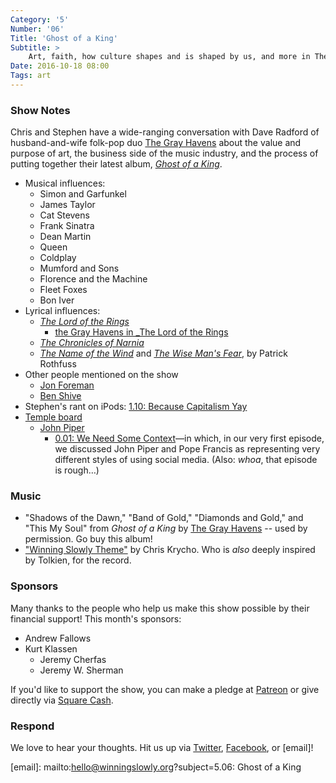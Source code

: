 ```yaml
---
Category: '5'
Number: '06'
Title: 'Ghost of a King'
Subtitle: >
    Art, faith, how culture shapes and is shaped by us, and more in The Gray Havens’ latest album
Date: 2016-10-18 08:00
Tags: art
---
```


### Show Notes

Chris and Stephen have a wide-ranging conversation with Dave Radford of husband-and-wife folk-pop duo [The Gray Havens][The Gray Havens] about the value and purpose of art, the business side of the music industry, and the process of putting together their latest album, [_Ghost of a King_][_Ghost of a King_].

[The Gray Havens]: http://www.thegrayhavensmusic.com
[_Ghost of a King_]: https://itunes.apple.com/album/id1092923683?ls=1&amp;app=itunes

- Musical influences:
  - Simon and Garfunkel
  - James Taylor
  - Cat Stevens
  - Frank Sinatra
  - Dean Martin
  - Queen
  - Coldplay
  - Mumford and Sons
  - Florence and the Machine
  - Fleet Foxes
  - Bon Iver
- Lyrical influences:
  - [_The Lord of the Rings_](http://www.alibris.com/The-Hobbit-and-The-Lord-of-the-Rings-Boxed-Set-J-R-R-Tolkien/book/2960799)
    - [the Gray Havens in _The Lord of the Rings](http://tolkiengateway.net/wiki/The_Grey_Havens_)
  - [_The Chronicles of Narnia_](http://www.alibris.com/The-Chronicles-of-Narnia-Set-C-S-Lewis/book/7503371)
  - [_The Name of the Wind_](http://www.alibris.com/The-Name-of-the-Wind-Patrick-Rothfuss/book/9936134) and [_The Wise Man's Fear_](http://www.alibris.com/The-Wise-Mans-Fear-The-Kingkiller-Chronicle-Day-Two-Patrick-Rothfuss/book/30104855?matches=8), by Patrick Rothfuss
- Other people mentioned on the show
  - [Jon Foreman](http://www.jonforeman.com)
  - [Ben Shive](http://www.benshive.com)
- Stephen's rant on iPods: [1.10: Because Capitalism Yay][1.10]
- [Temple board](http://templeboards.com)
  - [John Piper](http://www.desiringgod.org/about/john-piper/overview)
    - [0.01: We Need Some Context][0.01]—in which, in our very first episode, we discussed John Piper and Pope Francis as representing very different styles of using social media. (Also: *whoa*, that episode is rough…)


[0.01]: http://www.winningslowly.org/0.01/ "We Need Some Context"
[1.10]: http://www.winningslowly.org/1.10/ "Because Capitalism Yay"

### Music

- "Shadows of the Dawn," "Band of Gold," "Diamonds and Gold," and "This My Soul" from _Ghost of a King_ by [The Gray Havens]() -- used by permission. Go buy this album!
- ["Winning Slowly Theme"](https://soundcloud.com/chriskrycho/winning-slowly) by Chris Krycho. Who is *also* deeply inspired by Tolkien, for the record.


### Sponsors

Many thanks to the people who help us make this show possible by their financial
support! This month's sponsors:

- Andrew Fallows
- Kurt Klassen
    - Jeremy Cherfas
    - Jeremy W. Sherman

If you'd like to support the show, you can make a pledge at [Patreon] or give
directly via [Square Cash].

[Patreon]: https://www.patreon.com/winningslowly
[Square Cash]: https://cash.me/$winningslowly


### Respond

We love to hear your thoughts. Hit us up via [Twitter], [Facebook], or [email]!

[Twitter]: //www.twitter.com/winningslowly
[Facebook]: //www.facebook.com/winningslowlypodcast
[email]: mailto:hello@winningslowly.org?subject=5.06: Ghost of a King
